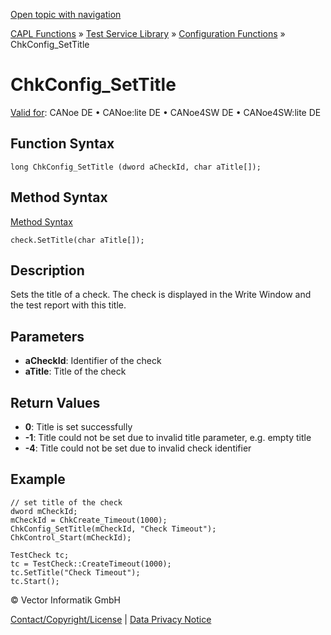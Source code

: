 [Open topic with navigation](../../../../../CANoeDEFamily.htm#Topics/CAPLFunctions/Test/Functions/CAPLfunctionChkConfigSetTitle.md)

[CAPL Functions](../../CAPLfunctions.md) » [Test Service Library](../CAPLfunctionsTSLOverview.md) » [Configuration Functions](../CAPLfunctionsTSLConfigurationFunctions.md) » ChkConfig_SetTitle

# ChkConfig_SetTitle

[Valid for](../../../Shared/FeatureAvailability.md): CANoe DE • CANoe:lite DE • CANoe4SW DE • CANoe4SW:lite DE

## Function Syntax

```plaintext
long ChkConfig_SetTitle (dword aCheckId, char aTitle[]);
```

## Method Syntax

[Method Syntax](../../../Shared/CAPL/General/ClassesAndObjects.md)

```plaintext
check.SetTitle(char aTitle[]);
```

## Description

Sets the title of a check. The check is displayed in the Write Window and the test report with this title.

## Parameters

- **aCheckId**: Identifier of the check
- **aTitle**: Title of the check

## Return Values

- **0**: Title is set successfully
- **-1**: Title could not be set due to invalid title parameter, e.g. empty title
- **-4**: Title could not be set due to invalid check identifier

## Example

```plaintext
// set title of the check
dword mCheckId;
mCheckId = ChkCreate_Timeout(1000);
ChkConfig_SetTitle(mCheckId, "Check Timeout");
ChkControl_Start(mCheckId);

TestCheck tc;
tc = TestCheck::CreateTimeout(1000);
tc.SetTitle("Check Timeout");
tc.Start();
```

© Vector Informatik GmbH

[Contact/Copyright/License](../../../Shared/ContactCopyrightLicense.md) | [Data Privacy Notice](https://www.vector.com/int/en/company/get-info/privacy-policy/)

